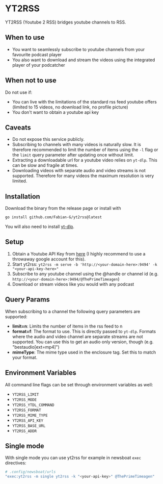 # YT2RSS

YT2RSS (Youtube 2 RSS) bridges youtube channels to RSS.

## When to use

- You want to seamlessly subscribe to youtube channels from your favourite podcast player
- You also want to download and stream the videos using the integrated player of your podcatcher

## When not to use

Do not use if:
- You can live with the limitations of the standard rss feed youtube offers (limited to 15 videos, no download link, no profile picture)
- You don't want to obtain a youtube api key

## Caveats

- Do not expose this service publicly.
- Subscribing to channels with many videos is naturally slow. It is therefore recommended to limit the number of items using the `-l` flag or the `limit` query parameter after updating once without limit.
- Extracting a downloadable url for a youtube video relies on `yt-dlp`. This can be slow and fragile at times.
- Downloading videos with separate audio and video streams is not supported. Therefore for many videos the maximum resolution is very limited.

## Installation

Download the binary from the release page or install with
```bash
go install github.com/Fabian-G/yt2rss@latest
```

You will also need to install [yt-dlp](https://github.com/yt-dlp/yt-dlp).

## Setup 

1. Obtain a Youtube API Key from [here](https://console.developers.google.com/start/api?id=youtube&hl=de) (I highly recommend to use a throwaway google account for this).
2. Start yt2rss: `yt2rss -m serve -b 'http://<your-domain-here>:9494' -k "<your-api-key-here>"`
3. Subscribe to any youtube channel using the @handle or channel id (e.g. `http://<your-domain-here>:9494/@ThePrimeTimeagen`)
4. Download or stream videos like you would with any podcast

## Query Params

When subscribing to a channel the following query parameters are supported:
- **limit=n**: Limits the number of items in the rss feed to n
- **format=f**: The format to use. This is directly passed to `yt-dlp`. Formats where the audio and video channel are separate streams are not supported. You can use this to get an audio only version, though (e.g. "bestaudio[ext=mp4]")
- **mimeType**: The mime type used in the enclosure tag. Set this to match your format.

## Environment Variables

All command line flags can be set through environment variables as well:
- `YT2RSS_LIMIT`
- `YT2RSS_MODE`
- `YT2RSS_YTDL_COMMAND`
- `YT2RSS_FORMAT`
- `YT2RSS_MIME_TYPE`
- `YT2RSS_API_KEY`
- `YT2RSS_BASE_URL`
- `YT2RSS_ADDR`

## Single mode

With single mode you can use yt2rss for example in newsboat `exec` directives:

```bash
# .config/newsboat/urls
"exec:yt2rss -m single yt2rss -k "<your-api-key>" @ThePrimeTimeagen"
```

